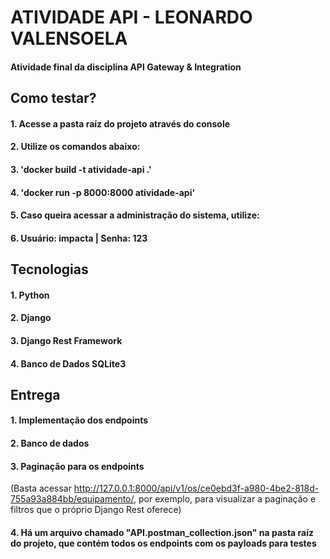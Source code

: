 # ATIVIDADE API - LEONARDO VALENSOELA
#### Atividade final da disciplina API Gateway &amp; Integration

## Como testar?
#### 1. Acesse a pasta raíz do projeto através do console
#### 2. Utilize os comandos abaixo:
#### 3. 'docker build -t atividade-api .'
#### 4. 'docker run -p 8000:8000 atividade-api'
#### 5. Caso queira acessar a administração do sistema, utilize:
#### 6. Usuário: impacta | Senha: 123

## Tecnologias
#### 1. Python
#### 2. Django
#### 3. Django Rest Framework
#### 4. Banco de Dados SQLite3

## Entrega
#### 1. Implementação dos endpoints
#### 2. Banco de dados 
#### 3. Paginação para os endpoints 
(Basta acessar http://127.0.0.1:8000/api/v1/os/ce0ebd3f-a980-4be2-818d-755a93a884bb/equipamento/, por exemplo, para visualizar a paginação e filtros que o próprio Django Rest oferece)
#### 4. Há um arquivo chamado "API.postman_collection.json" na pasta raíz do projeto, que contém todos os endpoints com os payloads para testes
